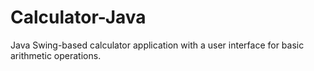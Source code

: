 # Calculator-Java
Java Swing-based calculator application with a user interface for basic arithmetic operations.
